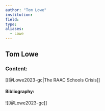 ```yaml
---
author: "Tom Lowe"
institution:
field:
type:
aliases:
  - Lowe
---
```


## Tom Lowe

### Content:
[[@Lowe2023-gc|The RAAC Schools Crisis]]

#### Bibliography:

![[@Lowe2023-gc]]